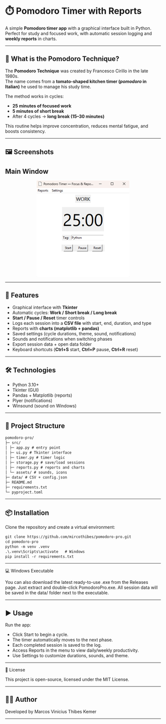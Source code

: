 # ⏱️ Pomodoro Timer with Reports

A simple **Pomodoro timer app** with a graphical interface built in Python.  
Perfect for study and focused work, with automatic session logging and **weekly reports** in charts.  

---

## 📖 What is the Pomodoro Technique?  
The **Pomodoro Technique** was created by Francesco Cirillo in the late 1980s.  
The name comes from a **tomato-shaped kitchen timer (*pomodoro* in Italian)** he used to manage his study time.  

The method works in cycles:  
- **25 minutes of focused work**  
- **5 minutes of short break**  
- After 4 cycles → **long break (15–30 minutes)**  

This routine helps improve concentration, reduces mental fatigue, and boosts consistency.

---

## 🖼️ Screenshots

## Main Window

<p align="center">
  <img src="docs/main-window-light.png" alt="Main Window (Light)" width="300">
</p>

---

## 🚀 Features
- Graphical interface with **Tkinter**  
- Automatic cycles: **Work / Short break / Long break**  
- **Start / Pause / Reset** timer controls  
- Logs each session into a **CSV file** with start, end, duration, and type  
- Reports with **charts (matplotlib + pandas)**  
- Saved settings (cycle durations, theme, sound, notifications)  
- Sounds and notifications when switching phases  
- Export session data + open data folder  
- Keyboard shortcuts (**Ctrl+S** start, **Ctrl+P** pause, **Ctrl+R** reset)

---

## 🛠️ Technologies
- Python 3.10+  
- Tkinter (GUI)  
- Pandas + Matplotlib (reports)  
- Plyer (notifications)  
- Winsound (sound on Windows)  

---

## 📂 Project Structure
```
pomodoro-pro/
├─ src/
│ ├─ app.py # entry point
│ ├─ ui.py # Tkinter interface
│ ├─ timer.py # timer logic
│ ├─ storage.py # save/load sessions
│ ├─ reports.py # reports and charts
│ └─ assets/ # sounds, icons
├─ data/ # CSV + config.json
├─ README.md
├─ requirements.txt
└─ pyproject.toml
```
---

## 📦 Installation
Clone the repository and create a virtual environment:
```
git clone https://github.com/mircothibes/pomodoro-pro.git
cd pomodoro-pro
python -m venv .venv
.\.venv\Scripts\activate   # Windows
pip install -r requirements.txt
```
---

💻 Windows Executable

You can also download the latest ready-to-use .exe from the Releases page.
Just extract and double-click PomodoroPro.exe.
All session data will be saved in the data/ folder next to the executable.

---

## ▶️ Usage

Run the app:

- Click Start to begin a cycle.
- The timer automatically moves to the next phase.
- Each completed session is saved to the log.
- Access Reports in the menu to view daily/weekly productivity.
- Use Settings to customize durations, sounds, and theme.

---

📜 License

This project is open-source, licensed under the MIT License.

---

## 👨‍💻 Author

Developed by Marcos Vinicius Thibes Kemer

---